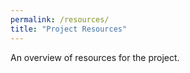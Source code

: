 ```yaml
---
permalink: /resources/
title: "Project Resources"
---
```


An overview of resources for the project.

